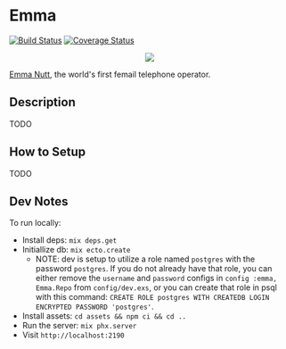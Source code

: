 # Emma

[![Build Status](https://travis-ci.org/davelively14/emma.svg?branch=master)](https://travis-ci.org/davelively14/emma) [![Coverage Status](https://coveralls.io/repos/github/davelively14/emma/badge.svg?branch=master)](https://coveralls.io/github/davelively14/emma?branch=master)

<p align="center">
  <img src="https://upload.wikimedia.org/wikipedia/commons/a/af/Emma_Nutt_circa_1878-1900.jpg">
</p>

[Emma Nutt](https://en.wikipedia.org/wiki/Emma_Nutt), the world's first femail telephone operator.

## Description

TODO

## How to Setup

TODO

## Dev Notes

To run locally:

- Install deps: `mix deps.get`
- Initiallize db: `mix ecto.create`
  - NOTE: dev is setup to utilize a role named `postgres` with the password `postgres`. If you do not already have that role, you can either remove the `username` and `password` configs in `config :emma, Emma.Repo` from `config/dev.exs`, or you can create that role in psql with this command: `CREATE ROLE postgres WITH CREATEDB LOGIN ENCRYPTED PASSWORD 'postgres'`.
- Install assets: `cd assets && npm ci && cd ..`
- Run the server: `mix phx.server`
- Visit `http://localhost:2190`
